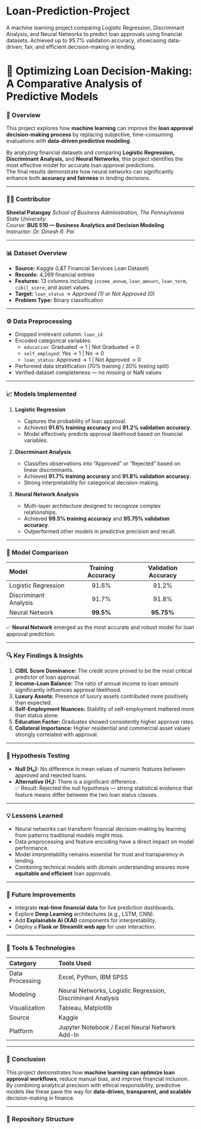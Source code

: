 # Loan-Prediction-Project
A machine learning project comparing Logistic Regression, Discriminant Analysis, and Neural Networks to predict loan approvals using financial datasets. Achieved up to 95.7% validation accuracy, showcasing data-driven, fair, and efficient decision-making in lending.

# 🧠 Optimizing Loan Decision-Making: A Comparative Analysis of Predictive Models

### 📌 Overview
This project explores how **machine learning** can improve the **loan approval decision-making process** by replacing subjective, time-consuming evaluations with **data-driven predictive modeling**.

By analyzing financial datasets and comparing **Logistic Regression, Discriminant Analysis,** and **Neural Networks**, this project identifies the most effective model for accurate loan approval predictions.  
The final results demonstrate how neural networks can significantly enhance both **accuracy and fairness** in lending decisions.

---

### 👩‍💻 Contributor
**Sheetal Patangay** 
*School of Business Administration, The Pennsylvania State University*  
Course: **BUS 510 — Business Analytics and Decision Modeling**  
Instructor: *Dr. Dinesh R. Pai*

---

### 📊 Dataset Overview
- **Source:** Kaggle (L&T Financial Services Loan Dataset)
- **Records:** 4,269 financial entries
- **Features:** 13 columns including `income_annum`, `loan_amount`, `loan_term`, `cibil_score`, and asset values.
- **Target:** `loan_status` → *Approved (1)* or *Not Approved (0)*  
- **Problem Type:** Binary classification

---

### ⚙️ Data Preprocessing
- Dropped irrelevant column: `loan_id`
- Encoded categorical variables:
  - `education`: Graduated → 1 | Not Graduated → 0  
  - `self_employed`: Yes → 1 | No → 0  
  - `loan_status`: Approved → 1 | Not Approved → 0  
- Performed data stratification (70% training / 30% testing split)
- Verified dataset completeness — no missing or NaN values

---

### 📈 Models Implemented
1. **Logistic Regression**  
   - Captures the probability of loan approval.  
   - Achieved **91.6% training accuracy** and **91.2% validation accuracy**.  
   - Model effectively predicts approval likelihood based on financial variables.

2. **Discriminant Analysis**  
   - Classifies observations into “Approved” or “Rejected” based on linear discriminants.  
   - Achieved **91.7% training accuracy** and **91.8% validation accuracy**.  
   - Strong interpretability for categorical decision-making.

3. **Neural Network Analysis**  
   - Multi-layer architecture designed to recognize complex relationships.  
   - Achieved **99.5% training accuracy** and **95.75% validation accuracy**.  
   - Outperformed other models in predictive precision and recall.

---

### 🧩 Model Comparison

| Model | Training Accuracy | Validation Accuracy |
|:------|:------------------:|:--------------------:|
| Logistic Regression | 91.6% | 91.2% |
| Discriminant Analysis | 91.7% | 91.8% |
| Neural Network | **99.5%** | **95.75%** |

✅ **Neural Network** emerged as the most accurate and robust model for loan approval prediction.

---

### 🔍 Key Findings & Insights
1. **CIBIL Score Dominance:** The credit score proved to be the most critical predictor of loan approval.  
2. **Income–Loan Balance:** The ratio of annual income to loan amount significantly influences approval likelihood.  
3. **Luxury Assets:** Presence of luxury assets contributed more positively than expected.  
4. **Self-Employment Nuances:** Stability of self-employment mattered more than status alone.  
5. **Education Factor:** Graduates showed consistently higher approval rates.  
6. **Collateral Importance:** Higher residential and commercial asset values strongly correlated with approval.

---

### 🧾 Hypothesis Testing
- **Null (H₀):** No difference in mean values of numeric features between approved and rejected loans.  
- **Alternative (H₁):** There is a significant difference.  
✅ Result: Rejected the null hypothesis — strong statistical evidence that feature means differ between the two loan status classes.

---

### 💡 Lessons Learned
- Neural networks can transform financial decision-making by learning from patterns traditional models might miss.  
- Data preprocessing and feature encoding have a direct impact on model performance.  
- Model interpretability remains essential for trust and transparency in lending.  
- Combining technical models with domain understanding ensures more **equitable and efficient** loan approvals.

---

### 🚀 Future Improvements
- Integrate **real-time financial data** for live prediction dashboards.  
- Explore **Deep Learning** architectures (e.g., LSTM, CNN).  
- Add **Explainable AI (XAI)** components for interpretability.  
- Deploy a **Flask or Streamlit web app** for user interaction.

---

### 🧮 Tools & Technologies
| Category | Tools Used |
|:----------|:------------|
| Data Processing | Excel, Python, IBM SPSS |
| Modeling | Neural Networks, Logistic Regression, Discriminant Analysis |
| Visualization | Tableau, Matplotlib |
| Source | Kaggle |
| Platform | Jupyter Notebook / Excel Neural Network Add-In |

---

### 🏁 Conclusion
This project demonstrates how **machine learning can optimize loan approval workflows**, reduce manual bias, and improve financial inclusion.  
By combining analytical precision with ethical responsibility, predictive models like these pave the way for **data-driven, transparent, and scalable** decision-making in finance.

---

### 🔗 Repository Structure
